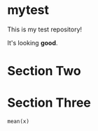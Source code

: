 # mytest
This is my test repository!

It's looking **good**.

# Section Two 

# Section Three

```
mean(x)
```